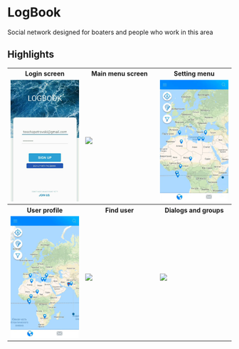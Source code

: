# LogBook
Social network designed for boaters and people who work in this area

## Highlights

<table>
	<tr>
		<th width="33%">
			Login screen<br>
		</th>
		<th width="33%">
			Main menu screen<br>
		</th>
    <th width="33%">
			Setting menu<br>
		</th>
	</tr>
	<tr><!-- Prevent zebra stripes --></tr>
	<tr>
		<td>
			<img src="img/login.jpg"/>
		</td>
		<td>
			<img src="img/doc_20190201_025328.gif"/>
		</td>
    <td>
			<img src="img/setting.gif"/>
		</td>
	</tr>
  <tr><!-- Prevent zebra stripes --></tr>
  <tr>
		<th width="33%">
			User profile<br>
		</th>
		<th width="33%">
			Find user<br>
		</th>
    <th width="33%">
			Dialogs and groups<br>
		</th>

</tr>
	<tr><!-- Prevent zebra stripes --></tr>
	<tr>
		<td>
			<img src="img/profile.gif"/>
		</td>
		<td>
			<img src="img/find.gif"/>
		</td>
    		<td>
			<img src="img/ezgif.com-video-to-gif.gif"/>
		</td>
	</tr>
</table>
